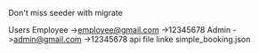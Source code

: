
Don't miss seeder with migrate 

Users 
Employee
 ->employee@gmail.com
 ->12345678
Admin
    ->admin@gmail.com
    ->12345678
api file linke 
    simple_booking.json
